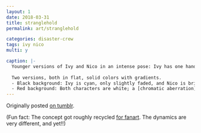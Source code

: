 ```yaml
---
layout: 1
date: 2018-03-31
title: stranglehold
permalink: art/stranglehold

categories: disaster-crew
tags: ivy nico
multi: y

caption: |-
  Younger versions of Ivy and Nico in an intense pose: Ivy has one hand over one of Nico's eyes, her other hand covers his mouth, and she stares grimly at the viewer. Nico grabs at her lower wrist, while his other hand points a finger gun at his own head. A string wraps around their hands, flowing around fingers and wrists, intertwined.
  
  Two versions, both in flat, solid colors with gradients.
  - Black background: Ivy is cyan, only slightly faded, and Nico is bright green save for his hands, which fade into light red where the string is attached. The string itself is bright red.
  - Red background: Both characters are white; a [chromatic aberration](https://en.wikipedia.org/wiki/Chromatic_aberration)-esque effect has been applied, rendering Nico's hands cyan.
---
```

Originally posted [on tumblr](https://aflyleaf3.wordpress.com/2018/04/01/the-eyestrain-void-never-ends/).

(Fun fact: The concept got roughly recycled [for fanart](https://www.deviantart.com/a-flyleaf/art/--765056806). The dynamics are very different, and yet!!)